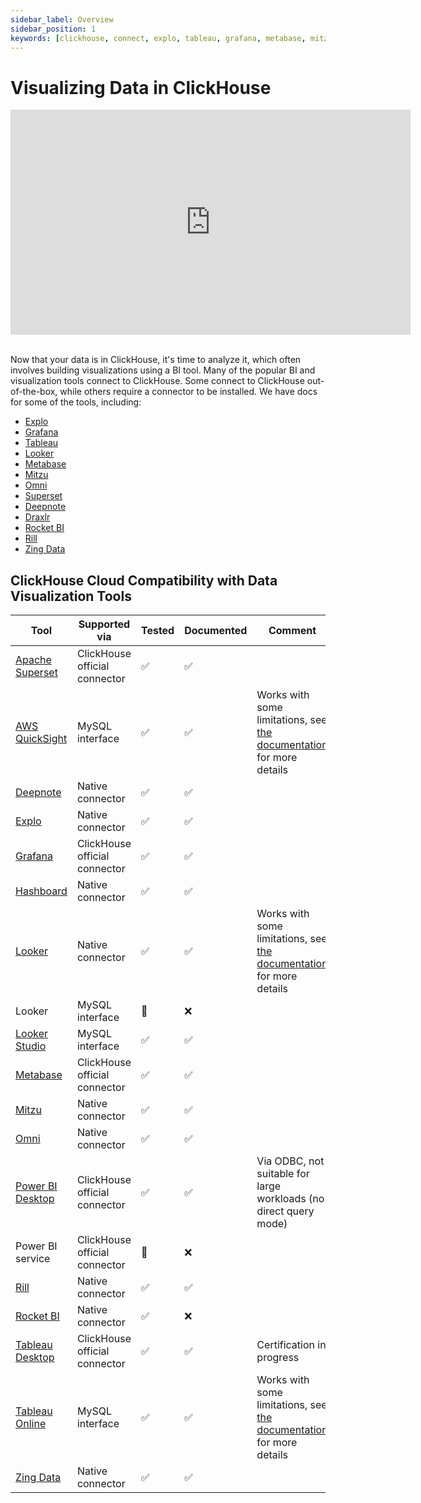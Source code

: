```yaml
---
sidebar_label: Overview
sidebar_position: 1
keywords: [clickhouse, connect, explo, tableau, grafana, metabase, mitzu, superset, deepnote, draxlr, rocketbi, omni, bi, visualization, tool]
---
```


# Visualizing Data in ClickHouse

<div class='vimeo-container'>
<iframe
   src="https://player.vimeo.com/video/754460217?h=3dcae2e1ca"
   width="640"
   height="360"
   frameborder="0"
   allow="autoplay; fullscreen; picture-in-picture"
   allowfullscreen>
</iframe>
</div>

<br/>

Now that your data is in ClickHouse, it's time to analyze it, which often involves building visualizations using a BI tool. Many of the popular BI and visualization tools connect to ClickHouse. Some connect to ClickHouse out-of-the-box, while others require a connector to be installed. We have docs for some of the tools, including:

- [Explo](./data-visualization/explo-and-clickhouse.md)
- [Grafana](./data-visualization/grafana/index.md)
- [Tableau](./data-visualization/tableau-and-clickhouse.md)
- [Looker](./data-visualization/looker-and-clickhouse.md)
- [Metabase](./data-visualization/metabase-and-clickhouse.md)
- [Mitzu](./data-visualization/mitzu-and-clickhouse.md)
- [Omni](./data-visualization/omni-and-clickhouse.md)
- [Superset](./data-visualization/superset-and-clickhouse.md)
- [Deepnote](./data-visualization/deepnote.md)
- [Draxlr](./data-visualization/draxlr-and-clickhouse.md)
- [Rocket BI](./data-visualization/rocketbi-and-clickhouse.md)
- [Rill](https://docs.rilldata.com/reference/olap-engines/clickhouse)
- [Zing Data](./data-visualization/zingdata-and-clickhouse.md)

## ClickHouse Cloud Compatibility with Data Visualization Tools

| Tool                                                                    | Supported via                 | Tested | Documented | Comment                                                                                                                      |
|-------------------------------------------------------------------------|-------------------------------|--------|------------|------------------------------------------------------------------------------------------------------------------------------|
| [Apache Superset](./data-visualization/superset-and-clickhouse.md)      | ClickHouse official connector | ✅      | ✅          |                                                                                                                              |
| [AWS QuickSight](./data-visualization/quicksight-and-clickhouse.md)     | MySQL interface               | ✅      | ✅          | Works with some limitations, see [the documentation](./data-visualization/quicksight-and-clickhouse.md) for more details     |
| [Deepnote](./data-visualization/deepnote.md)                            | Native connector              | ✅      | ✅          |                                                                                                                              |
| [Explo](./data-visualization/explo-and-clickhouse.md)                   | Native connector              | ✅      | ✅          |                                                                                                                              |
| [Grafana](./data-visualization/grafana/index.md)               | ClickHouse official connector | ✅      | ✅          |                                                                                                                              |
| [Hashboard](./data-visualization/hashboard-and-clickhouse.md)           | Native connector              | ✅      | ✅          |                                                                                                                              |
| [Looker](./data-visualization/looker-and-clickhouse.md)                 | Native connector              | ✅      | ✅          | Works with some limitations, see [the documentation](./data-visualization/looker-and-clickhouse.md) for more details         |
| Looker                                                                  | MySQL interface               | 🚧     | ❌          |                                                                                                                              |
| [Looker Studio](./data-visualization/looker-studio-and-clickhouse.md)   | MySQL interface               | ✅      | ✅          |                                                                                                                              |
| [Metabase](./data-visualization/metabase-and-clickhouse.md)             | ClickHouse official connector | ✅      | ✅          |                                                                                                        
| [Mitzu](./data-visualization/mitzu-and-clickhouse.md)             |  Native connector | ✅      | ✅          |                                                                                                                              |
| [Omni](./data-visualization/omni-and-clickhouse.md)                 | Native connector              | ✅      | ✅          |                                                                                                                              |
| [Power BI Desktop](./data-visualization/powerbi-and-clickhouse.md)      | ClickHouse official connector | ✅      | ✅          | Via ODBC, not suitable for large workloads (no direct query mode)                                                            |
| Power BI service                                                        | ClickHouse official connector | 🚧     | ❌          |                                                                                                                              |
| [Rill](https://docs.rilldata.com/reference/olap-engines/clickhouse)                   | Native connector              | ✅      | ✅          |        
| [Rocket BI](./data-visualization/rocketbi-and-clickhouse.md)            | Native connector              | ✅      | ❌          |                                                                                                                              |
| [Tableau Desktop](./data-visualization/tableau-and-clickhouse.md)       | ClickHouse official connector | ✅      | ✅          | Certification in progress                                                                                                    |
| [Tableau Online](./data-visualization/tableau-online-and-clickhouse.md) | MySQL interface               | ✅      | ✅          | Works with some limitations, see [the documentation](./data-visualization/tableau-online-and-clickhouse.md) for more details |
| [Zing Data](./data-visualization/zingdata-and-clickhouse.md)            | Native connector              | ✅      | ✅          |                                                                                                                              |
